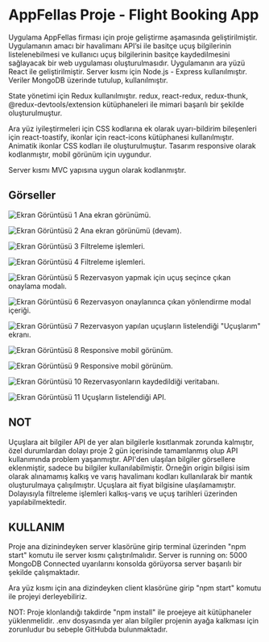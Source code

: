 # AppFellas Proje - Flight Booking App

Uygulama AppFellas firması için proje geliştirme aşamasında geliştirilmiştir. Uygulamanın amacı bir havalimanı
API’si ile basitçe uçuş bilgilerinin listelenebilmesi ve kullanıcı uçuş bilgilerinin basitçe
kaydedilmesini sağlayacak bir web uygulaması oluşturulmasıdır. Uygulamanın ara yüzü React ile geliştirilmiştir. Server kısmı için Node.js - Express kullanılmıştır. Veriler MongoDB üzerinde tutulup, kullanılmıştır.

State yönetimi için Redux kullanılmıştır. redux, react-redux, redux-thunk, @redux-devtools/extension kütüphaneleri ile mimari başarılı bir şekilde oluşturulmuştur.

Ara yüz iyileştirmeleri için CSS kodlarına ek olarak uyarı-bildirim bileşenleri için react-toastify, ikonlar için react-icons kütüphanesi kullanılmıştır. Animatik ikonlar CSS kodları ile oluşturulmuştur. Tasarım responsive olarak kodlanmıştır, mobil görünüm için uygundur.

Server kısmı MVC yapısına uygun olarak kodlanmıştır.

## Görseller

![Ekran Görüntüsü 1](./client/src/assets/screenshoots/home.png)
Ana ekran görünümü.

![Ekran Görüntüsü 2](./client/src/assets/screenshoots/home2.png)
Ana ekran görünümü (devam).

![Ekran Görüntüsü 3](./client/src/assets/screenshoots/search.png)
Filtreleme işlemleri.

![Ekran Görüntüsü 4](./client/src/assets/screenshoots/search2.png)
Filtreleme işlemleri.

![Ekran Görüntüsü 5](./client/src/assets/screenshoots/modal.png)
Rezervasyon yapmak için uçuş seçince çıkan onaylama modalı.

![Ekran Görüntüsü 6](./client/src/assets/screenshoots/modal2.png)
Rezervasyon onaylanınca çıkan yönlendirme modal içeriği.

![Ekran Görüntüsü 7](./client/src/assets/screenshoots/my-flights.png)
Rezervasyon yapılan uçuşların listelendiği "Uçuşlarım" ekranı.

![Ekran Görüntüsü 8](./client/src/assets/screenshoots/mobil.png)
Responsive mobil görünüm.

![Ekran Görüntüsü 9](./client/src/assets/screenshoots/mobil2.png)
Responsive mobil görünüm.

![Ekran Görüntüsü 10](./client/src/assets/screenshoots/mongodb.png)
Rezervasyonların kaydedildiği veritabanı.

![Ekran Görüntüsü 11](./client/src/assets/screenshoots/api.png)
Uçuşların listelendiği API.

## NOT

Uçuşlara ait bilgiler API de yer alan bilgilerle kısıtlanmak zorunda kalmıştır, özel durumlardan dolayı proje 2 gün içerisinde tamamlanmış olup API kullanımında problem yaşanmıştır. API'den ulaşılan bilgiler görsellere eklenmiştir, sadece bu bilgiler kullanılabilmiştir. Örneğin origin bilgisi isim olarak alınamamış kalkış ve varış havalimanı kodları kullanılarak bir mantık oluşturulmaya çalışılmıştır. Uçuşlara ait fiyat bilgisine ulaşılamamıştır.
Dolayısıyla filtreleme işlemleri kalkış-varış ve uçuş tarihleri üzerinden yapılabilmektedir.

## KULLANIM

Proje ana dizinindeyken server klasörüne girip terminal üzerinden "npm start" komutu ile server kısmı çalıştırılmalıdır. Server is running on:  5000
MongoDB Connected uyarılarını konsolda görüyorsa server başarılı bir şekilde çalışmaktadır.

Ara yüz kısmı için ana dizindeyken client klasörüne girip "npm start" komutu ile projeyi derleyebiliriz.

NOT: Proje klonlandığı takdirde "npm install" ile proejeye ait kütüphaneler yüklenmelidir. .env dosyasında yer alan bilgiler projenin ayağa kalkması için zorunludur bu sebeple GitHubda bulunmaktadır.
